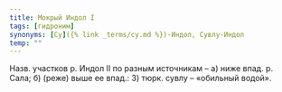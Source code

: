 ```yaml
---
title: Мокрый Индол I
tags: [гидроним]
synonyms: [Су]({% link _terms/су.md %})-Индол, Сувлу-Индол
temp: ""
---
```


Назв. участков р. Индол II по разным источникам – а) ниже впад. р. Сала; б)
(реже) выше ее впад.: 3) тюрк. сувлу – «обильный водой».
